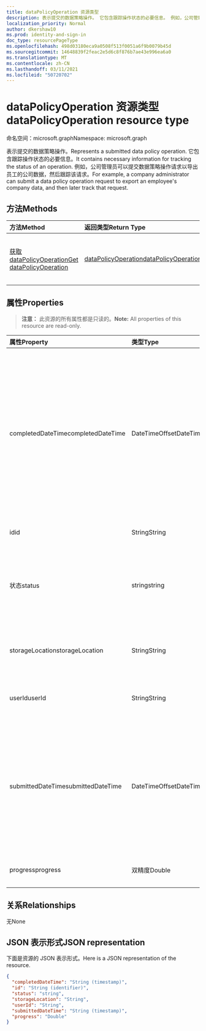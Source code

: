 ```yaml
---
title: dataPolicyOperation 资源类型
description: 表示提交的数据策略操作。 它包含跟踪操作状态的必要信息。 例如，公司管理员可以提交数据策略操作请求以导出员工的公司数据，然后跟踪该请求。
localization_priority: Normal
author: dkershaw10
ms.prod: identity-and-sign-in
doc_type: resourcePageType
ms.openlocfilehash: 498d03180eca9a0508f513f0051a6f9b0079b45d
ms.sourcegitcommit: 14648839f2feac2e5d6c8f876b7ae43e996ea6a0
ms.translationtype: MT
ms.contentlocale: zh-CN
ms.lasthandoff: 03/11/2021
ms.locfileid: "50720702"
---
```

# <a name="datapolicyoperation-resource-type"></a><span data-ttu-id="e8b7b-105">dataPolicyOperation 资源类型</span><span class="sxs-lookup"><span data-stu-id="e8b7b-105">dataPolicyOperation resource type</span></span>

<span data-ttu-id="e8b7b-106">命名空间：microsoft.graph</span><span class="sxs-lookup"><span data-stu-id="e8b7b-106">Namespace: microsoft.graph</span></span>

<span data-ttu-id="e8b7b-107">表示提交的数据策略操作。</span><span class="sxs-lookup"><span data-stu-id="e8b7b-107">Represents a submitted data policy operation.</span></span> <span data-ttu-id="e8b7b-108">它包含跟踪操作状态的必要信息。</span><span class="sxs-lookup"><span data-stu-id="e8b7b-108">It contains necessary information for tracking the status of an operation.</span></span> <span data-ttu-id="e8b7b-109">例如，公司管理员可以提交数据策略操作请求以导出员工的公司数据，然后跟踪该请求。</span><span class="sxs-lookup"><span data-stu-id="e8b7b-109">For example, a company administrator can submit a data policy operation request to export an employee's company data, and then later track that request.</span></span>

## <a name="methods"></a><span data-ttu-id="e8b7b-110">方法</span><span class="sxs-lookup"><span data-stu-id="e8b7b-110">Methods</span></span>

| <span data-ttu-id="e8b7b-111">方法</span><span class="sxs-lookup"><span data-stu-id="e8b7b-111">Method</span></span>           | <span data-ttu-id="e8b7b-112">返回类型</span><span class="sxs-lookup"><span data-stu-id="e8b7b-112">Return Type</span></span>    |<span data-ttu-id="e8b7b-113">说明</span><span class="sxs-lookup"><span data-stu-id="e8b7b-113">Description</span></span>|
|:---------------|:--------|:----------|
|[<span data-ttu-id="e8b7b-114">获取 dataPolicyOperation</span><span class="sxs-lookup"><span data-stu-id="e8b7b-114">Get dataPolicyOperation</span></span>](../api/datapolicyoperation-get.md) | [<span data-ttu-id="e8b7b-115">dataPolicyOperation</span><span class="sxs-lookup"><span data-stu-id="e8b7b-115">dataPolicyOperation</span></span>](datapolicyoperation.md) |<span data-ttu-id="e8b7b-116">读取 dataPolicyOperation 对象的属性。</span><span class="sxs-lookup"><span data-stu-id="e8b7b-116">Read properties of the dataPolicyOperation object.</span></span>|

## <a name="properties"></a><span data-ttu-id="e8b7b-117">属性</span><span class="sxs-lookup"><span data-stu-id="e8b7b-117">Properties</span></span>

> <span data-ttu-id="e8b7b-118">**注意：** 此资源的所有属性都是只读的。</span><span class="sxs-lookup"><span data-stu-id="e8b7b-118">**Note:** All properties of this resource are read-only.</span></span>

| <span data-ttu-id="e8b7b-119">属性</span><span class="sxs-lookup"><span data-stu-id="e8b7b-119">Property</span></span>     | <span data-ttu-id="e8b7b-120">类型</span><span class="sxs-lookup"><span data-stu-id="e8b7b-120">Type</span></span>   |<span data-ttu-id="e8b7b-121">说明</span><span class="sxs-lookup"><span data-stu-id="e8b7b-121">Description</span></span>|
|:---------------|:--------|:----------|
|<span data-ttu-id="e8b7b-122">completedDateTime</span><span class="sxs-lookup"><span data-stu-id="e8b7b-122">completedDateTime</span></span>|<span data-ttu-id="e8b7b-123">DateTimeOffset</span><span class="sxs-lookup"><span data-stu-id="e8b7b-123">DateTimeOffset</span></span>|<span data-ttu-id="e8b7b-124">表示使用 ISO 8601 格式完成此数据策略操作的请求的时间（UTC 时间）。</span><span class="sxs-lookup"><span data-stu-id="e8b7b-124">Represents when the request for this data policy operation was completed, in UTC time, using the ISO 8601 format.</span></span> <span data-ttu-id="e8b7b-125">例如，2014 年 1 月 1 日午夜 UTC 为 `2014-01-01T00:00:00Z`。</span><span class="sxs-lookup"><span data-stu-id="e8b7b-125">For example, midnight UTC on Jan 1, 2014 is `2014-01-01T00:00:00Z`.</span></span> <span data-ttu-id="e8b7b-126">Null，直到操作完成。</span><span class="sxs-lookup"><span data-stu-id="e8b7b-126">Null until the operation completes.</span></span>|
|<span data-ttu-id="e8b7b-127">id</span><span class="sxs-lookup"><span data-stu-id="e8b7b-127">id</span></span>|<span data-ttu-id="e8b7b-128">String</span><span class="sxs-lookup"><span data-stu-id="e8b7b-128">String</span></span>| <span data-ttu-id="e8b7b-129">此操作的唯一键。</span><span class="sxs-lookup"><span data-stu-id="e8b7b-129">Unique key for this operation.</span></span> |
|<span data-ttu-id="e8b7b-130">状态</span><span class="sxs-lookup"><span data-stu-id="e8b7b-130">status</span></span>|<span data-ttu-id="e8b7b-131">string</span><span class="sxs-lookup"><span data-stu-id="e8b7b-131">string</span></span>| <span data-ttu-id="e8b7b-132">可取值为：`notStarted`、`running`、`complete`、`failed`、`unknownFutureValue`。</span><span class="sxs-lookup"><span data-stu-id="e8b7b-132">Possible values are: `notStarted`, `running`, `complete`, `failed`, `unknownFutureValue`.</span></span>|
|<span data-ttu-id="e8b7b-133">storageLocation</span><span class="sxs-lookup"><span data-stu-id="e8b7b-133">storageLocation</span></span>|<span data-ttu-id="e8b7b-134">String</span><span class="sxs-lookup"><span data-stu-id="e8b7b-134">String</span></span>|<span data-ttu-id="e8b7b-135">导出数据以用于导出请求的 URL 位置。</span><span class="sxs-lookup"><span data-stu-id="e8b7b-135">The URL location to where data is being exported for export requests.</span></span>|
|<span data-ttu-id="e8b7b-136">userId</span><span class="sxs-lookup"><span data-stu-id="e8b7b-136">userId</span></span>|<span data-ttu-id="e8b7b-137">String</span><span class="sxs-lookup"><span data-stu-id="e8b7b-137">String</span></span>|<span data-ttu-id="e8b7b-138">要执行该操作的用户的 ID。</span><span class="sxs-lookup"><span data-stu-id="e8b7b-138">The id for the user on whom the operation is performed.</span></span>|
|<span data-ttu-id="e8b7b-139">submittedDateTime</span><span class="sxs-lookup"><span data-stu-id="e8b7b-139">submittedDateTime</span></span>|<span data-ttu-id="e8b7b-140">DateTimeOffset</span><span class="sxs-lookup"><span data-stu-id="e8b7b-140">DateTimeOffset</span></span>|<span data-ttu-id="e8b7b-141">表示使用 ISO 8601 格式提交此数据操作请求的时间（UTC 时间）。</span><span class="sxs-lookup"><span data-stu-id="e8b7b-141">Represents when the request for this data operation was submitted, in UTC time, using the ISO 8601 format.</span></span> <span data-ttu-id="e8b7b-142">例如，2014 年 1 月 1 日午夜 UTC 为 `2014-01-01T00:00:00Z`</span><span class="sxs-lookup"><span data-stu-id="e8b7b-142">For example, midnight UTC on Jan 1, 2014 is `2014-01-01T00:00:00Z`</span></span>|
|<span data-ttu-id="e8b7b-143">progress</span><span class="sxs-lookup"><span data-stu-id="e8b7b-143">progress</span></span>|<span data-ttu-id="e8b7b-144">双精度</span><span class="sxs-lookup"><span data-stu-id="e8b7b-144">Double</span></span>|<span data-ttu-id="e8b7b-145">指定操作的进度。</span><span class="sxs-lookup"><span data-stu-id="e8b7b-145">Specifies the progress of an operation.</span></span>|

## <a name="relationships"></a><span data-ttu-id="e8b7b-146">关系</span><span class="sxs-lookup"><span data-stu-id="e8b7b-146">Relationships</span></span>
<span data-ttu-id="e8b7b-147">无</span><span class="sxs-lookup"><span data-stu-id="e8b7b-147">None</span></span>


## <a name="json-representation"></a><span data-ttu-id="e8b7b-148">JSON 表示形式</span><span class="sxs-lookup"><span data-stu-id="e8b7b-148">JSON representation</span></span>

<span data-ttu-id="e8b7b-149">下面是资源的 JSON 表示形式。</span><span class="sxs-lookup"><span data-stu-id="e8b7b-149">Here is a JSON representation of the resource.</span></span>

<!-- {
  "blockType": "resource",
  "optionalProperties": [

  ],
  "@odata.type": "microsoft.graph.dataPolicyOperation"
}-->

```json
{
  "completedDateTime": "String (timestamp)",
  "id": "String (identifier)",
  "status": "string",
  "storageLocation": "String",
  "userId": "String",
  "submittedDateTime": "String (timestamp)",
  "progress": "Double"
}

```

<!-- uuid: 8fcb5dbc-d5aa-4681-8e31-b001d5168d79
2015-10-25 14:57:30 UTC -->
<!-- {
  "type": "#page.annotation",
  "description": "dataPolicyOperation resource",
  "keywords": "",
  "section": "documentation",
  "tocPath": ""
}-->


